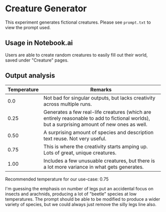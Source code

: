 # Creature Generator

This experiment generates fictional creatures. Please see `prompt.txt` to view the prompt used.

## Usage in Notebook.ai

Users are able to create random creatures to easily fill out their world, saved under "Creature" pages.

## Output analysis

| Temperature | Remarks |
|-------------|---------|
| 0.0         | Not bad for singular outputs, but lacks creativity across multiple runs. |
| 0.25        | Generates a few real-life creatures (which are entirely reasonable to add to fictional worlds), but a surprising amount of new ones as well. |
| 0.50        | A surprising amount of species and description text reuse. Not very useful. |
| 0.75        | This is where the creativity starts amping up. Lots of great, unique creatures. |
| 1.00        | Includes a few unusuable creatures, but there is a lot more variance in what gets generates. |

Recommended temperature for our use-case: 0.75

I'm guessing the emphasis on number of legs put an accidental focus on insects and arachnids, producing a lot of "beetle" species at low temperatures. The prompt should be able to be modified to produce a wider variety of species, but we could always just remove the silly legs line also.